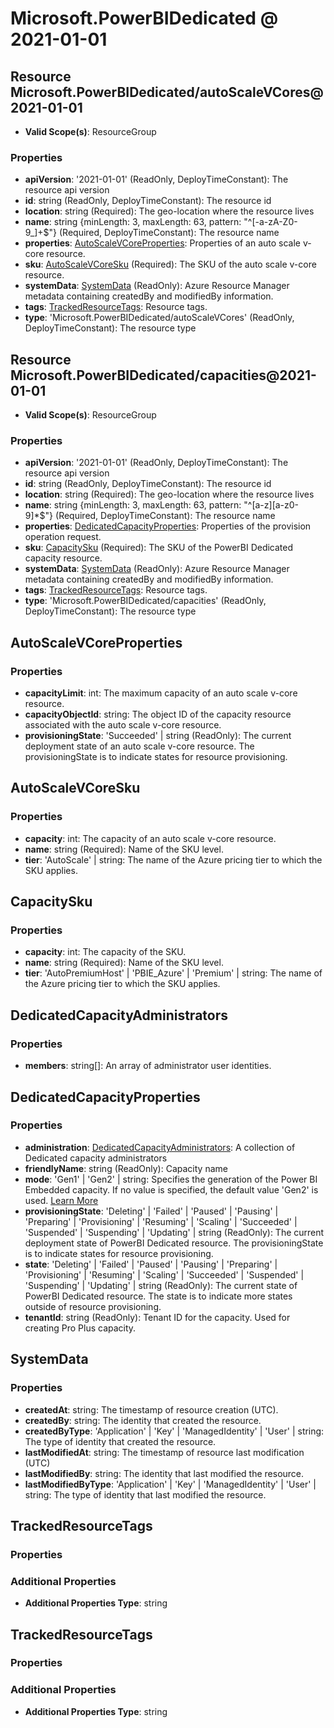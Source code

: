 # Microsoft.PowerBIDedicated @ 2021-01-01

## Resource Microsoft.PowerBIDedicated/autoScaleVCores@2021-01-01
* **Valid Scope(s)**: ResourceGroup
### Properties
* **apiVersion**: '2021-01-01' (ReadOnly, DeployTimeConstant): The resource api version
* **id**: string (ReadOnly, DeployTimeConstant): The resource id
* **location**: string (Required): The geo-location where the resource lives
* **name**: string {minLength: 3, maxLength: 63, pattern: "^[-a-zA-Z0-9_]+$"} (Required, DeployTimeConstant): The resource name
* **properties**: [AutoScaleVCoreProperties](#autoscalevcoreproperties): Properties of an auto scale v-core resource.
* **sku**: [AutoScaleVCoreSku](#autoscalevcoresku) (Required): The SKU of the auto scale v-core resource.
* **systemData**: [SystemData](#systemdata) (ReadOnly): Azure Resource Manager metadata containing createdBy and modifiedBy information.
* **tags**: [TrackedResourceTags](#trackedresourcetags): Resource tags.
* **type**: 'Microsoft.PowerBIDedicated/autoScaleVCores' (ReadOnly, DeployTimeConstant): The resource type

## Resource Microsoft.PowerBIDedicated/capacities@2021-01-01
* **Valid Scope(s)**: ResourceGroup
### Properties
* **apiVersion**: '2021-01-01' (ReadOnly, DeployTimeConstant): The resource api version
* **id**: string (ReadOnly, DeployTimeConstant): The resource id
* **location**: string (Required): The geo-location where the resource lives
* **name**: string {minLength: 3, maxLength: 63, pattern: "^[a-z][a-z0-9]*$"} (Required, DeployTimeConstant): The resource name
* **properties**: [DedicatedCapacityProperties](#dedicatedcapacityproperties): Properties of the provision operation request.
* **sku**: [CapacitySku](#capacitysku) (Required): The SKU of the PowerBI Dedicated capacity resource.
* **systemData**: [SystemData](#systemdata) (ReadOnly): Azure Resource Manager metadata containing createdBy and modifiedBy information.
* **tags**: [TrackedResourceTags](#trackedresourcetags): Resource tags.
* **type**: 'Microsoft.PowerBIDedicated/capacities' (ReadOnly, DeployTimeConstant): The resource type

## AutoScaleVCoreProperties
### Properties
* **capacityLimit**: int: The maximum capacity of an auto scale v-core resource.
* **capacityObjectId**: string: The object ID of the capacity resource associated with the auto scale v-core resource.
* **provisioningState**: 'Succeeded' | string (ReadOnly): The current deployment state of an auto scale v-core resource. The provisioningState is to indicate states for resource provisioning.

## AutoScaleVCoreSku
### Properties
* **capacity**: int: The capacity of an auto scale v-core resource.
* **name**: string (Required): Name of the SKU level.
* **tier**: 'AutoScale' | string: The name of the Azure pricing tier to which the SKU applies.

## CapacitySku
### Properties
* **capacity**: int: The capacity of the SKU.
* **name**: string (Required): Name of the SKU level.
* **tier**: 'AutoPremiumHost' | 'PBIE_Azure' | 'Premium' | string: The name of the Azure pricing tier to which the SKU applies.

## DedicatedCapacityAdministrators
### Properties
* **members**: string[]: An array of administrator user identities.

## DedicatedCapacityProperties
### Properties
* **administration**: [DedicatedCapacityAdministrators](#dedicatedcapacityadministrators): A collection of Dedicated capacity administrators
* **friendlyName**: string (ReadOnly): Capacity name
* **mode**: 'Gen1' | 'Gen2' | string: Specifies the generation of the Power BI Embedded capacity. If no value is specified, the default value 'Gen2' is used. [Learn More](https://docs.microsoft.com/power-bi/developer/embedded/power-bi-embedded-generation-2)
* **provisioningState**: 'Deleting' | 'Failed' | 'Paused' | 'Pausing' | 'Preparing' | 'Provisioning' | 'Resuming' | 'Scaling' | 'Succeeded' | 'Suspended' | 'Suspending' | 'Updating' | string (ReadOnly): The current deployment state of PowerBI Dedicated resource. The provisioningState is to indicate states for resource provisioning.
* **state**: 'Deleting' | 'Failed' | 'Paused' | 'Pausing' | 'Preparing' | 'Provisioning' | 'Resuming' | 'Scaling' | 'Succeeded' | 'Suspended' | 'Suspending' | 'Updating' | string (ReadOnly): The current state of PowerBI Dedicated resource. The state is to indicate more states outside of resource provisioning.
* **tenantId**: string (ReadOnly): Tenant ID for the capacity. Used for creating Pro Plus capacity.

## SystemData
### Properties
* **createdAt**: string: The timestamp of resource creation (UTC).
* **createdBy**: string: The identity that created the resource.
* **createdByType**: 'Application' | 'Key' | 'ManagedIdentity' | 'User' | string: The type of identity that created the resource.
* **lastModifiedAt**: string: The timestamp of resource last modification (UTC)
* **lastModifiedBy**: string: The identity that last modified the resource.
* **lastModifiedByType**: 'Application' | 'Key' | 'ManagedIdentity' | 'User' | string: The type of identity that last modified the resource.

## TrackedResourceTags
### Properties
### Additional Properties
* **Additional Properties Type**: string

## TrackedResourceTags
### Properties
### Additional Properties
* **Additional Properties Type**: string

